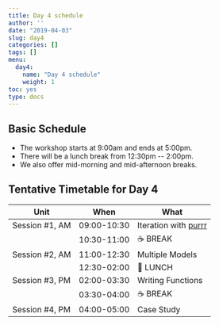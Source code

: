 ```yaml
---
title: Day 4 schedule
author: ''
date: "2019-04-03"
slug: day4
categories: []
tags: []
menu:
  day4:
    name: "Day 4 schedule"
    weight: 1
toc: yes
type: docs
---
```


## Basic Schedule

* The workshop starts at 9:00am and ends at 5:00pm.
* There will be a lunch break from 12:30pm -- 2:00pm.
* We also offer mid-morning and mid-afternoon breaks.

## Tentative Timetable for Day 4

| Unit           | When          | What                                                             |
|----------------|---------------|------------------------------------------------------------------|
| Session #1, AM | 09:00-10:30   | Iteration with [purrr](https://purrr.tidyverse.org)              |
|                | 10:30-11:00   | :coffee: BREAK                                                   |
| Session #2, AM | 11:00-12:30   | Multiple Models                                                  |
|                | 12:30-02:00   | :fork_and_knife: LUNCH                                           |
| Session #3, PM | 02:00-03:30   | Writing Functions                                                |
|                | 03:30-04:00   | :coffee: BREAK                                                   |
| Session #4, PM | 04:00-05:00   | Case Study                                                       |
